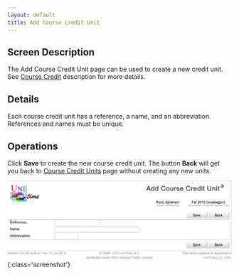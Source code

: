 ```yaml
---
layout: default
title: Add Course Credit Unit
---
```



## Screen Description


 The Add Course Credit Unit page can be used to create a new credit unit. See [Course Credit](course-credit) description for more details.

## Details


 Each course credit unit has a reference, a name, and an abbreviation. References and names must be unique.

## Operations


 Click **Save** to create the new course credit unit. The button **Back** will get you back to [Course Credit Units](course-credit-units) page without creating any new units.


![Add Course Credit Unit](images/add-course-credit-unit-1.png){:class='screenshot'}
